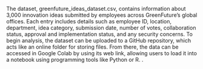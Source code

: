 The dataset, greenfuture_ideas_dataset.csv, contains information about 3,000 innovation ideas submitted by employees across GreenFuture’s global offices. Each entry includes details such as employee ID, location, department, idea category, submission date, number of votes, collaboration status, approval and implementation status, and any security concerns. To begin analysis, the dataset can be uploaded to a GitHub repository, which acts like an online folder for storing files. From there, the data can be accessed in Google Colab by using its web link, allowing users to load it into a notebook using programming tools like Python or R. .

